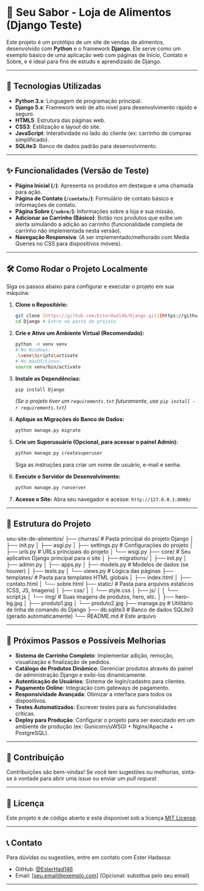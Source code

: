 # 🍖 Seu Sabor - Loja de Alimentos (Django Teste)

Este projeto é um protótipo de um site de vendas de alimentos, desenvolvido com **Python** e o framework **Django**. Ele serve como um exemplo básico de uma aplicação web com páginas de Início, Contato e Sobre, e é ideal para fins de estudo e aprendizado de Django.

---

## 🚀 Tecnologias Utilizadas

* **Python 3.x**: Linguagem de programação principal.
* **Django 5.x**: Framework web de alto nível para desenvolvimento rápido e seguro.
* **HTML5**: Estrutura das páginas web.
* **CSS3**: Estilização e layout do site.
* **JavaScript**: Interatividade no lado do cliente (ex: carrinho de compras simplificado).
* **SQLite3**: Banco de dados padrão para desenvolvimento.

---

## ✨ Funcionalidades (Versão de Teste)

* **Página Inicial (`/`)**: Apresenta os produtos em destaque e uma chamada para ação.
* **Página de Contato (`/contato/`)**: Formulário de contato básico e informações de contato.
* **Página Sobre (`/sobre/`)**: Informações sobre a loja e sua missão.
* **Adicionar ao Carrinho (Básico)**: Botão nos produtos que exibe um alerta simulando a adição ao carrinho (funcionalidade completa de carrinho não implementada nesta versão).
* **Navegação Responsiva**: (A ser implementado/melhorado com Media Queries no CSS para dispositivos móveis).

---

## 🛠️ Como Rodar o Projeto Localmente

Siga os passos abaixo para configurar e executar o projeto em sua máquina:

1.  **Clone o Repositório:**
    ```bash
    git clone [https://github.com/EsterHad146/Django.git](https://github.com/EsterHad146/Django.git)
    cd Django # Entre na pasta do projeto
    ```

2.  **Crie e Ative um Ambiente Virtual (Recomendado):**
    ```bash
    python -m venv venv
    # No Windows:
    .\venv\Scripts\activate
    # No macOS/Linux:
    source venv/bin/activate
    ```

3.  **Instale as Dependências:**
    ```bash
    pip install Django
    ```
    *(Se o projeto tiver um `requirements.txt` futuramente, use `pip install -r requirements.txt`)*

4.  **Aplique as Migrações do Banco de Dados:**
    ```bash
    python manage.py migrate
    ```

5.  **Crie um Superusuário (Opcional, para acessar o painel Admin):**
    ```bash
    python manage.py createsuperuser
    ```
    Siga as instruções para criar um nome de usuário, e-mail e senha.

6.  **Execute o Servidor de Desenvolvimento:**
    ```bash
    python manage.py runserver
    ```

7.  **Acesse o Site:**
    Abra seu navegador e acesse: `http://127.0.0.1:8000/`

---

## 📂 Estrutura do Projeto

seu-site-de-alimentos/
├── churras/                 # Pasta principal do projeto Django
│   ├── init.py
│   ├── asgi.py
│   ├── settings.py          # Configurações do projeto
│   ├── urls.py              # URLs principais do projeto
│   └── wsgi.py
├── core/                    # Seu aplicativo Django principal para o site
│   ├── migrations/
│   ├── init.py
│   ├── admin.py
│   ├── apps.py
│   ├── models.py            # Modelos de dados (se houver)
│   ├── tests.py
│   └── views.py             # Lógica das páginas
├── templates/               # Pasta para templates HTML globais
│   ├── index.html
│   ├── contato.html
│   └── sobre.html
├── static/                  # Pasta para arquivos estáticos (CSS, JS, Imagens)
│   ├── css/
│   │   └── style.css
│   ├── js/
│   │   └── script.js
│   └── img/                 # Suas imagens de produtos, hero, etc.
│       ├── hero-bg.jpg
│       ├── produto1.jpg
│       └── produto2.jpg
├── manage.py                # Utilitário de linha de comando do Django
├── db.sqlite3               # Banco de dados SQLite3 (gerado automaticamente)
└── README.md                # Este arquivo

---

## 🚧 Próximos Passos e Possíveis Melhorias

* **Sistema de Carrinho Completo**: Implementar adição, remoção, visualização e finalização de pedidos.
* **Catálogo de Produtos Dinâmico**: Gerenciar produtos através do painel de administração Django e exibi-los dinamicamente.
* **Autenticação de Usuários**: Sistema de login/cadastro para clientes.
* **Pagamento Online**: Integração com gateways de pagamento.
* **Responsividade Avançada**: Otimizar a interface para todos os dispositivos.
* **Testes Automatizados**: Escrever testes para as funcionalidades críticas.
* **Deploy para Produção**: Configurar o projeto para ser executado em um ambiente de produção (ex: Gunicorn/uWSGI + Nginx/Apache + PostgreSQL).

---

## 🤝 Contribuição

Contribuições são bem-vindas! Se você tem sugestões ou melhorias, sinta-se à vontade para abrir uma *issue* ou enviar um *pull request*.

---

## 📄 Licença

Este projeto é de código aberto e está disponível sob a licença [MIT License](https://opensource.org/licenses/MIT).

---

## 📞 Contato

Para dúvidas ou sugestões, entre em contato com Ester Hadassa:
* GitHub: [@EsterHad146](https://github.com/EsterHad146)
* Email: [seu.email@exemplo.com] (Opcional: substitua pelo seu email)

---
